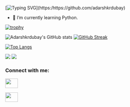 <!---### Hi there 👋

[![](https://avatars.githubusercontent.com/u/81159937?v=4)](https://github.com/adarshkrduba)

--->

[![Typing SVG](https://readme-typing-svg.herokuapp.com?color=%2300F760&multiline=true&lines=Hello+World+👋.)](https:/https://github.com/adarshkrdubay)






<!--
**adarshkrdubay/adarshkrdubay** is a ✨ _special_ ✨ repository because its `README.md` (this file) appears on your GitHub profile.

Here are some ideas to get you started:-->

<!---- 🔭 I’m currently working on ...-->
- 🌱 I’m currently learning Python.
<!---- 👯 I’m looking to collaborate on Python project-->
<!---- 🤔 I’m looking for help with ...-->
<!---- 💬 Ask me about ...-->
<!---- 📫 How to reach me: ...-->
<!---- 😄 Pronouns: ...-->
<!---- ⚡ Fun fact: ...-->

[![trophy](https://github-profile-trophy.vercel.app/?username=adarshkrdubay&theme=onedark)]()

![Adarshkrdubay's GitHub stats](https://github-readme-stats.vercel.app/api?username=adarshkrdubay&show_icons=true&theme=radical) [![GitHub Streak](http://github-readme-streak-stats.herokuapp.com?user=adarshkrdubay&theme=dark&date_format=M%20j%5B%2C%20Y%5D)](https://github.com/adarshkrdubay)


[![Top Langs](https://github-readme-stats.vercel.app/api/top-langs/?username=adarshkrdubay&layout=compact)](https://github.com/adarshkrdubay)



![](https://komarev.com/ghpvc/?username=adarshkrdubay&color=green)
[![](https://img.shields.io/website-up-down-green-red/http/shields.io.svg)](http://adarshkrdubay.github.io)




<h3 align="left">Connect with me:</h3>
<p align="left">
<a href="https://twitter.com/adarshkrdubay" target="blank"><img align="center" src="https://cdn.jsdelivr.net/npm/simple-icons@3.0.1/icons/twitter.svg" alt="" height="30" width="40" /></a>

<a href="https://instagram.com/adarshkrdubay" target="blank"><img align="center" src="https://cdn.jsdelivr.net/npm/simple-icons@3.0.1/icons/instagram.svg" alt="" height="30" width="40" /></a>

</p>
